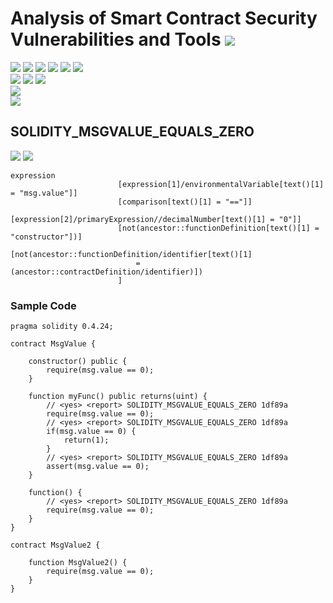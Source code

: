 # Analysis of Smart Contract Security Vulnerabilities and Tools ![](https://img.shields.io/badge/-Live-brightgreen)
![](https://img.shields.io/badge/Batch-UG21CYS-lightgreen) ![](https://img.shields.io/badge/Batch-PG21CYS-green) ![](https://img.shields.io/badge/Batch-UG22CYS-lightgreen) ![](https://img.shields.io/badge/Batch-PG21CYS-green) ![](https://img.shields.io/badge/Batch-PhD-darkgreen) ![](https://img.shields.io/badge/-B_RIG-darkgreen)<br/>   ![](https://img.shields.io/badge/BlockchainCourse-21CY712-green)  ![](https://img.shields.io/badge/-M.Tech_Dissertation-blue) ![](https://img.shields.io/badge/Focus-Smart_Contract_Security-yellow) <br/>
![](https://img.shields.io/badge/Blockchain-Ethereum-blue)   <br/> 
![](https://img.shields.io/badge/Language-Solidity-blue)

## SOLIDITY_MSGVALUE_EQUALS_ZERO

![](https://img.shields.io/badge/Pattern_ID-1df89a-gold) ![](https://img.shields.io/badge/Severity-1-brown) 

```
expression
                        [expression[1]/environmentalVariable[text()[1] = "msg.value"]]
                        [comparison[text()[1] = "=="]]
                        [expression[2]/primaryExpression//decimalNumber[text()[1] = "0"]]
                        [not(ancestor::functionDefinition[text()[1] = "constructor"])]
                        [not(ancestor::functionDefinition/identifier[text()[1]
                            = (ancestor::contractDefinition/identifier)])
                        ]
```

### Sample Code

```
pragma solidity 0.4.24;

contract MsgValue {

    constructor() public {
        require(msg.value == 0);
    }

    function myFunc() public returns(uint) {
        // <yes> <report> SOLIDITY_MSGVALUE_EQUALS_ZERO 1df89a
        require(msg.value == 0);
        // <yes> <report> SOLIDITY_MSGVALUE_EQUALS_ZERO 1df89a
        if(msg.value == 0) {
            return(1);
        }
        // <yes> <report> SOLIDITY_MSGVALUE_EQUALS_ZERO 1df89a
        assert(msg.value == 0);
    }

    function() {
        // <yes> <report> SOLIDITY_MSGVALUE_EQUALS_ZERO 1df89a
        require(msg.value == 0);
    }
}

contract MsgValue2 {

    function MsgValue2() {
        require(msg.value == 0);
    }
}
```
